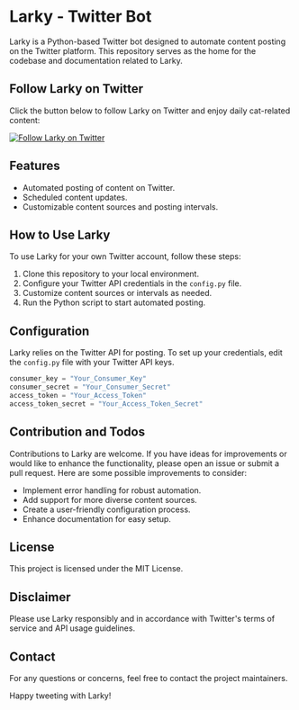 # Larky - Twitter Bot

Larky is a Python-based Twitter bot designed to automate content posting on the Twitter platform. This repository serves as the home for the codebase and documentation related to Larky.

## Follow Larky on Twitter

Click the button below to follow Larky on Twitter and enjoy daily cat-related content:

[![Follow Larky on Twitter](https://img.shields.io/twitter/follow/__Larky?label=Follow%20Larky&style=social)](https://twitter.com/__Larky)


## Features

- Automated posting of content on Twitter.
- Scheduled content updates.
- Customizable content sources and posting intervals.

## How to Use Larky

To use Larky for your own Twitter account, follow these steps:

1. Clone this repository to your local environment.
2. Configure your Twitter API credentials in the `config.py` file.
3. Customize content sources or intervals as needed.
4. Run the Python script to start automated posting.

## Configuration

Larky relies on the Twitter API for posting. To set up your credentials, edit the `config.py` file with your Twitter API keys.

```python
consumer_key = "Your_Consumer_Key"
consumer_secret = "Your_Consumer_Secret"
access_token = "Your_Access_Token"
access_token_secret = "Your_Access_Token_Secret"
```

## Contribution and Todos

Contributions to Larky are welcome. If you have ideas for improvements or would like to enhance the functionality, please open an issue or submit a pull request. Here are some possible improvements to consider:

- Implement error handling for robust automation.
- Add support for more diverse content sources.
- Create a user-friendly configuration process.
- Enhance documentation for easy setup.

## License

This project is licensed under the MIT License.

## Disclaimer

Please use Larky responsibly and in accordance with Twitter's terms of service and API usage guidelines.

## Contact

For any questions or concerns, feel free to contact the project maintainers.

Happy tweeting with Larky!

